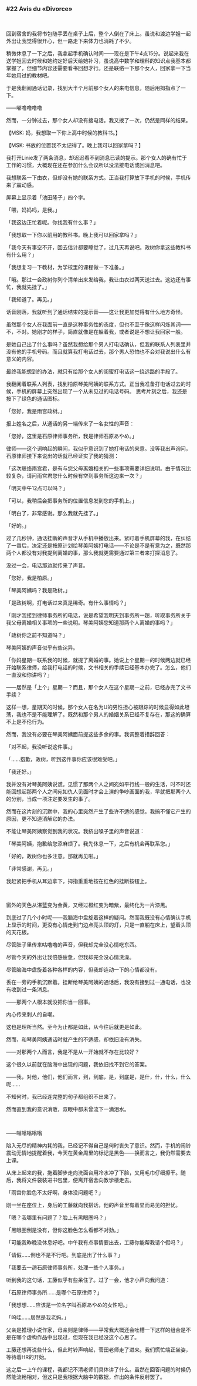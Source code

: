 ### #22 Avis du «Divorce»

&emsp;

回到宿舍的我将书包随手丢在桌子上后，整个人倒在了床上。虽说和渡边学姐一起外出让我觉得很开心，但一路走下来体力也消耗了不少。

稍微休息了一下之后，我拿起手机确认时间——现在是下午4点15分。说起来我在送学姐回去时候和她约定好后天给她补习，虽说高中数学和理科的知识点我基本都掌握了，但细节内容还需要看书回想才行。还是联络一下那个女人，回家拿一下当年她用过的教材吧。

于是我翻阅通话记录，找到大半个月前那个女人的来电信息，随后用拇指点了一下。

——嘟噜噜噜噜

然而，一分钟过去，那个女人却没有接电话。我又拨了一次，仍然是同样的结果。

【MSK: 妈，我想取一下你上高中时候的教科书。】

【MSK: 书放的位置我不太记得了。晚上我可以回家拿吗？】

我打开Linie发了两条消息，却迟迟看不到消息已读的提示。那个女人的确有忙于工作的习惯，大概现在还在参加什么会议所以没法接电话或回消息吧。

我想联系一下由衣，但却没有她的联系方式。正当我打算放下手机的时候，手机传来了震动感。

屏幕上显示着「池田隆子」四个字。

「喂，妈妈吗，是我。」

「我这边正忙着呢。你找我有什么事？」

「我想取一下你以前用的教科书。晚上我可以回家拿吗？」

「我今天有事空不开，回去估计都要睡觉了，过几天再说吧。政树你拿这些教科书有什么用？」

「我想复习一下教材，为学校里的课程做一下准备。」

「哦。那过一会政树你列个清单出来发给我，我让由衣过两天送过去。这边还有事忙，我就先挂了。」

「我知道了。再见。」

话音刚落，我就听到了通话结束的提示音——这让我更加觉得有什么地方奇怪。

虽然那个女人在我面前一直是这种事务性的态度，但也不至于像这样闪烁其词——不，不对。她刚才的样子，简直就像是在躲着我，或者说是不想让我回家一般。

是她自己出了什么事吗？虽然我想给那个男人打电话确认，但我的联系人列表里并没有他的手机号码。而且就算我打电话过去，那个男人恐怕也不会对我说出什么有意义的内容。

最终我能想到的办法，就只有给那个女人的闺蜜打电话这一绕远路的手段了。

我翻阅着联系人列表，找到柏原琴美阿姨的联系方式。正当我准备打电话过去的时候，手机的屏幕上突然出现了一个从未见过的电话号码。 思考片刻之后，我还是按下了绿色的通话图标。

「您好，我是雨宫政树。」

报上姓名之后，从通话的另一端传来了一名女性的声音：

「您好，这里是石原律师事务所，我是律师石原あやめ。」

律师——这个词响起的瞬间，我似乎意识到了她打电话的来意。没等我出声询问，石原律师接下来说出的话就已经证实了我的猜测：

「这次联络雨宫君，是有与您父母离婚相关的一些事项需要详细说明。由于情况比较复杂，请问雨宫君您什么时候有空到事务所这边来一次？」

「明天中午12点可以吗？」

「可以，我稍后会把事务所的位置信息发到您的手机上。」

「明白了，非常感谢。那么我就先挂了。」

「好的。」

过了几秒钟，通话挂断的声音才从手机中播放出来。紧盯着手机屏幕的我，在纠结了一番后，决定还是按原计划给琴美阿姨打电话——不论是不是有意为之，既然那两个人都没有对我提到离婚的事，那么我就更需要通过第三者来打探消息了。

没过一会，电话那边就传来了声音。

「您好，我是柏原。」

「琴美阿姨吗？我是政树。」

「是政树啊，打电话过来真是稀奇。有什么事情吗？」

「刚才我接到律师事务所的电话，说是希望我明天到事务所一趟，听取事务所关于我父母离婚相关事项的一些说明。琴美阿姨您知道那两个人离婚的事吗？」

「政树你之前不知道吗？」

琴美阿姨的声音似乎有些诧异。

「你妈星期一联系我的时候，就提了离婚的事。她说上个星期一的时候两边就已经开始联系律师，给我打电话的时候，文书相关的手续已经基本办完了。怎么，他们一直没和你讲吗？」

——居然是「上个」星期一？而且，那个女人在这个星期一之前，已经办完了文书手续？

这样一想，星期天的时候，那个女人在名为U的男性担心被跟踪的时候显得如此坦荡，我也不是不能理解了。既然和那个男人的婚姻关系已经不复存在，那这的确算不上是不伦行为。

然而，我没有必要在琴美阿姨面前提这些多余的事。我调整着措辞回答：

「对不起，我没听说这件事。」

「……抱歉，政树，听到这件事你应该很难受吧。」

「我还好。」

我并没有对琴美阿姨说谎。见惯了那两个人之间宛如平行线一般的生活，时不时还能回想起那两个人之间宛如仇人见面时才会上演的争吵画面的我，早就把那两个人的分别，当成一项注定要发生的事了。

然而在这片刻的沉默中，我的心里突然产生了些许不适的感觉。我搞不懂它产生的原因，更不知道消解它的办法。

不能让琴美阿姨察觉到我的状况。我挤出嗓子里的声音说道：

「琴美阿姨，抱歉给您添麻烦了。我先休息一下，之后有机会再联系您。」

「好的，政树你也多注意。那就再见啦。」

「非常感谢，再见。」

我赶紧把手机从耳边拿下，拇指重重地按在红色的挂断按钮上。

&emsp;

窗外的天色从湛蓝变为金黄，又经过橙红变为暗紫，最终化为一片漆黑。

到底过了几个小时呢——我脑海中盘旋着这样的疑问。然而我既没有心情确认手机上显示的时间，更没有心情走到门边点亮头顶的灯，只是一直躺在床上，望着头顶的天花板。

尽管肚子里传来咕噜噜的声音，但我却完全没心情吃东西。

尽管今天的外出让我倍感疲惫，但我却完全没心情洗澡。

尽管脑海中盘旋着各种各样的内容，但我却连动一下的心情都没有。

丢在一旁的手机沉默着。挂断给琴美阿姨的通话后，我没有接到过一通电话，也没有收到过一条消息。

——那两个人根本就没把你当一回事。

内心传来刺人的自嘲。

这也是理所当然。至今为止都是如此，从今往后就更是如此。

然而，和琴美阿姨通话时就产生的不适感，却依旧没有消失。

——对那两个人而言，我是不是从一开始就不存在比较好？

这个很久以前就在脑海中出现的问题，我依旧找不到它的答案。

——我，对他，他们，他们而言，到，到底，是，到底是，是什，什，什么，什么呢……

不知何时，我已经连完整的句子都组织不出来了。

然而直到我的意识消散，双眼中都未曾流下一滴泪水。

&emsp;

——嗡嗡嗡嗡嗡

陷入无尽的精神内耗的我，已经记不得自己是何时丧失了意识。然而，手机的闹铃震动无情地提醒着我，今天在黄金周里的标记是黑色——换而言之，我仍然需要去上课。

从床上起来的我，拖着脚步走向洗面台用冷水冲了下脸，又用毛巾仔细擦干。随后，我将文件袋装进书包里，便离开宿舍向教学楼走去。

「雨宫你脸色不太好啊，身体没问题吧？」

刚一坐在座位上，身后的工藤就向我搭话，他的声音里有着显而易见的担忧。

「嗯？我哪里有问题了？脸上有黑眼圈吗？」

「黑眼圈倒是没有，但你这脸色怎么看都不对劲。」

「可能我昨晚没休息好吧。中午我有点事情要出去，工藤你能帮我请个假吗？」

「请假……倒也不是不行吧。到底是出了什么事？」

「我要去一趟石原律师事务所，处理一些个人事务。」

听到我的这句话，工藤似乎有些呆住了。过了一会，他才小声向我问道：

「石原律师事务所……是哪个石原律师？」

「我想想……应该是一位名字叫石原あやめ的女性吧。」

「呜哇……居然是我老妈。」

父亲是推理小说作家，母亲则是律师——平常我大概还会吐槽一下这样的组合是不是在哪个虚构作品中出现过，但现在我已经没这个心思了。

工藤还想再说些什么，但此时铃声响起，菅田老师走了进来。我们慌忙端正坐姿，等待着HR的开始。

这之后一上午的课程，我都记不清老师们具体讲了什么。虽然在回答问题的时候仍然能流畅相对，但这只是我根据大脑中的数据，作出的条件反射罢了。
